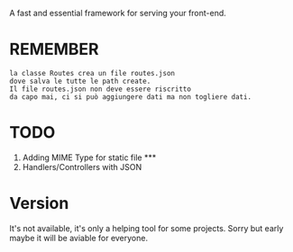 A fast and essential framework for serving your front-end.
# REMEMBER
    la classe Routes crea un file routes.json
    dove salva le tutte le path create.
    Il file routes.json non deve essere riscritto
    da capo mai, ci si può aggiungere dati ma non togliere dati.
# TODO

1. Adding MIME Type for static file ***
2. Handlers/Controllers with JSON
# Version

It's not available, it's only a helping tool for some projects.
Sorry but early maybe it will be aviable for everyone.